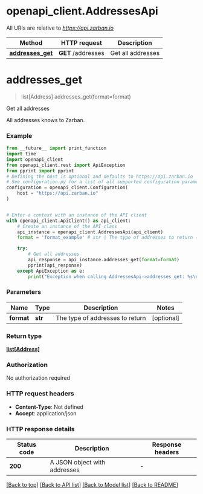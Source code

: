 # openapi_client.AddressesApi

All URIs are relative to *https://api.zarban.io*

Method | HTTP request | Description
------------- | ------------- | -------------
[**addresses_get**](AddressesApi.md#addresses_get) | **GET** /addresses | Get all addresses


# **addresses_get**
> list[Address] addresses_get(format=format)

Get all addresses

All addresses knows to Zarban.

### Example

```python
from __future__ import print_function
import time
import openapi_client
from openapi_client.rest import ApiException
from pprint import pprint
# Defining the host is optional and defaults to https://api.zarban.io
# See configuration.py for a list of all supported configuration parameters.
configuration = openapi_client.Configuration(
    host = "https://api.zarban.io"
)


# Enter a context with an instance of the API client
with openapi_client.ApiClient() as api_client:
    # Create an instance of the API class
    api_instance = openapi_client.AddressesApi(api_client)
    format = 'format_example' # str | The type of addresses to return (optional)

    try:
        # Get all addresses
        api_response = api_instance.addresses_get(format=format)
        pprint(api_response)
    except ApiException as e:
        print("Exception when calling AddressesApi->addresses_get: %s\n" % e)
```

### Parameters

Name | Type | Description  | Notes
------------- | ------------- | ------------- | -------------
 **format** | **str**| The type of addresses to return | [optional] 

### Return type

[**list[Address]**](Address.md)

### Authorization

No authorization required

### HTTP request headers

 - **Content-Type**: Not defined
 - **Accept**: application/json

### HTTP response details
| Status code | Description | Response headers |
|-------------|-------------|------------------|
**200** | A JSON object with addresses |  -  |

[[Back to top]](#) [[Back to API list]](../README.md#documentation-for-api-endpoints) [[Back to Model list]](../README.md#documentation-for-models) [[Back to README]](../README.md)

